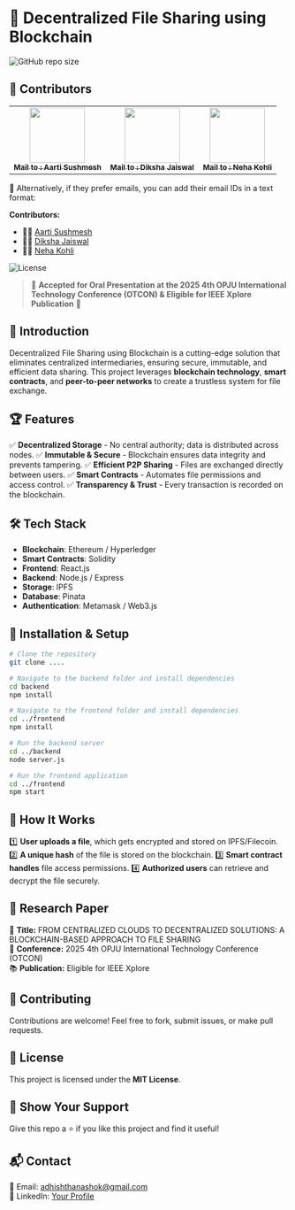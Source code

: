 # 🚀 Decentralized File Sharing using Blockchain

![GitHub repo size](https://img.shields.io/github/repo-size/AdhishthanAshok/DecentralizedFileSharing?color=blue&style=for-the-badge)
## 👥 Contributors

<table>
  <tr>
    <td align="center"><a href="https://github.com/username1"><img src="https://github.com/Aartisushmesh29.png" width="100px;" alt=""/><br /><sub><b>Mail to : Aarti Sushmesh</b></sub></a></td>
    <td align="center"><a href="https://github.com/username2"><img src="https://github.com/dikshajaiswal855.png" width="100px;" alt=""/><br /><sub><b>Mail to : Diksha Jaiswal</b></sub></a></td>
    <td align="center"><a href="https://github.com/username3"><img src="https://github.com/username3.png" width="100px;" alt=""/><br /><sub><b>Mail to : Neha Kohli</b></sub></a></td>
  </tr>
</table>

🔹 Alternatively, if they prefer emails, you can add their email IDs in a text format:

**Contributors:**  
- 🧑‍💻 [Aarti Sushmesh](mailto:aartisushmesh@gmail)  
- 🧑‍💻 [Diksha Jaiswal](mailto:dikshajaiswal855@gmail.com)  
- 🧑‍💻 [Neha Kohli](mailto:nehakohli3003@gmail.com)  

![License](https://img.shields.io/badge/license-MIT-blue.svg?style=for-the-badge)

> 📢 **Accepted for Oral Presentation at the 2025 4th OPJU International Technology Conference (OTCON) & Eligible for IEEE Xplore Publication** 🎉

## 📌 Introduction
Decentralized File Sharing using Blockchain is a cutting-edge solution that eliminates centralized intermediaries, ensuring secure, immutable, and efficient data sharing. This project leverages **blockchain technology**, **smart contracts**, and **peer-to-peer networks** to create a trustless system for file exchange.

## 🏆 Features
✅ **Decentralized Storage** - No central authority; data is distributed across nodes.
✅ **Immutable & Secure** - Blockchain ensures data integrity and prevents tampering.
✅ **Efficient P2P Sharing** - Files are exchanged directly between users.
✅ **Smart Contracts** - Automates file permissions and access control.
✅ **Transparency & Trust** - Every transaction is recorded on the blockchain.

## 🛠️ Tech Stack
- **Blockchain**: Ethereum / Hyperledger
- **Smart Contracts**: Solidity
- **Frontend**: React.js 
- **Backend**: Node.js / Express
- **Storage**: IPFS 
- **Database**: Pinata
- **Authentication**: Metamask / Web3.js

## 🚀 Installation & Setup
```bash
# Clone the repository
git clone .... 

# Navigate to the backend folder and install dependencies
cd backend
npm install

# Navigate to the frontend folder and install dependencies
cd ../frontend
npm install

# Run the backend server
cd ../backend
node server.js

# Run the frontend application
cd ../frontend
npm start
```

## 🎯 How It Works
1️⃣ **User uploads a file**, which gets encrypted and stored on IPFS/Filecoin.
2️⃣ **A unique hash** of the file is stored on the blockchain.
3️⃣ **Smart contract handles** file access permissions.
4️⃣ **Authorized users** can retrieve and decrypt the file securely.

## 📝 Research Paper
📖 **Title:** FROM CENTRALIZED CLOUDS TO DECENTRALIZED SOLUTIONS: A BLOCKCHAIN-BASED APPROACH TO FILE SHARING  
📅 **Conference:** 2025 4th OPJU International Technology Conference (OTCON)  
📚 **Publication:** Eligible for IEEE Xplore  

## 🤝 Contributing
Contributions are welcome! Feel free to fork, submit issues, or make pull requests. 

## 📜 License
This project is licensed under the **MIT License**.

## 🌟 Show Your Support
Give this repo a ⭐ if you like this project and find it useful!

## 📬 Contact
📧 Email: [adhishthanashok@gmail.com](mailto:adhishthanashok@gmail.com)  
💼 LinkedIn: [Your Profile](https://linkedin.com/in/adhishthanAshok)  
